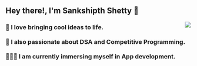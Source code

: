 ## Hey there!, I'm Sankshipth Shetty 👋

<img align="right" src="https://github.com/user-attachments/assets/8f6365b9-6af6-4764-b66d-effc80ddb723"/>
<h3>
🚀 I love bringing cool ideas to life. 
<br><br>
👾 I also passionate about DSA and Competitive Programming.
<br><br>
🧑🏻‍💻 I am currently immersing myself in App development.
<br><br>
</h3>



 
